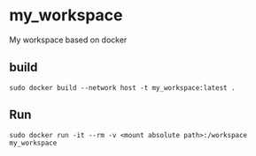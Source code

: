 # my_workspace
My workspace based on docker

## build
```
sudo docker build --network host -t my_workspace:latest .
```

## Run
```
sudo docker run -it --rm -v <mount absolute path>:/workspace my_workspace
```
